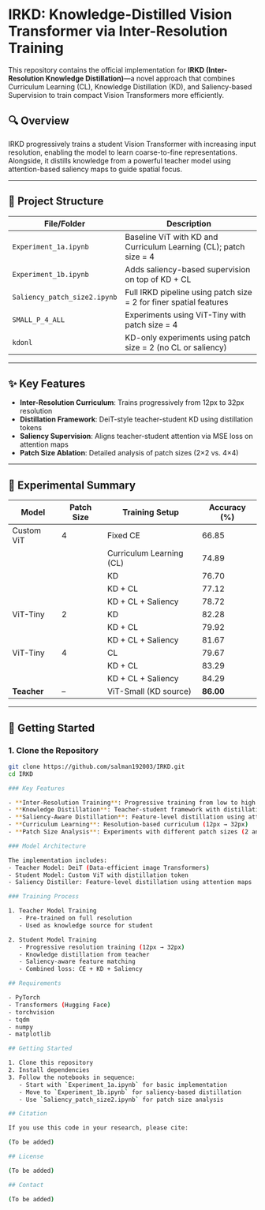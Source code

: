 # IRKD: Knowledge-Distilled Vision Transformer via Inter-Resolution Training

This repository contains the official implementation for **IRKD (Inter-Resolution Knowledge Distillation)**—a novel approach that combines Curriculum Learning (CL), Knowledge Distillation (KD), and Saliency-based Supervision to train compact Vision Transformers more efficiently.

## 🔍 Overview

IRKD progressively trains a student Vision Transformer with increasing input resolution, enabling the model to learn coarse-to-fine representations. Alongside, it distills knowledge from a powerful teacher model using attention-based saliency maps to guide spatial focus.

---

## 📁 Project Structure

| File/Folder                | Description |
|---------------------------|-------------|
| `Experiment_1a.ipynb`     | Baseline ViT with KD and Curriculum Learning (CL); patch size = 4 |
| `Experiment_1b.ipynb`     | Adds saliency-based supervision on top of KD + CL |
| `Saliency_patch_size2.ipynb` | Full IRKD pipeline using patch size = 2 for finer spatial features |
| `SMALL_P_4_ALL`           | Experiments using ViT-Tiny with patch size = 4 |
| `kdonl`                   | KD-only experiments using patch size = 2 (no CL or saliency) |

---

## ✨ Key Features

- **Inter-Resolution Curriculum**: Trains progressively from 12px to 32px resolution
- **Distillation Framework**: DeiT-style teacher-student KD using distillation tokens
- **Saliency Supervision**: Aligns teacher-student attention via MSE loss on attention maps
- **Patch Size Ablation**: Detailed analysis of patch sizes (2×2 vs. 4×4)

---

## 🧪 Experimental Summary

| Model         | Patch Size | Training Setup              | Accuracy (%) |
|---------------|------------|-----------------------------|--------------|
| Custom ViT    | 4          | Fixed CE                    | 66.85        |
|               |            | Curriculum Learning (CL)    | 74.89        |
|               |            | KD                          | 76.70        |
|               |            | KD + CL                     | 77.12        |
|               |            | KD + CL + Saliency          | 78.72        |
| ViT-Tiny      | 2          | KD                          | 82.28        |
|               |            | KD + CL                     | 79.92        |
|               |            | KD + CL + Saliency          | 81.67        |
| ViT-Tiny      | 4          | CL                          | 79.67        |
|               |            | KD + CL                     | 83.29        |
|               |            | KD + CL + Saliency          | 84.29        |
| **Teacher**   | –          | ViT-Small (KD source)       | **86.00**    |

---

## 🚀 Getting Started

### 1. Clone the Repository
```bash
git clone https://github.com/salman192003/IRKD.git
cd IRKD

### Key Features

- **Inter-Resolution Training**: Progressive training from low to high resolutions
- **Knowledge Distillation**: Teacher-student framework with distillation tokens
- **Saliency-Aware Distillation**: Feature-level distillation using attention maps
- **Curriculum Learning**: Resolution-based curriculum (12px → 32px)
- **Patch Size Analysis**: Experiments with different patch sizes (2 and 4)

### Model Architecture

The implementation includes:
- Teacher Model: DeiT (Data-efficient image Transformers)
- Student Model: Custom ViT with distillation token
- Saliency Distiller: Feature-level distillation using attention maps

### Training Process

1. Teacher Model Training
   - Pre-trained on full resolution
   - Used as knowledge source for student

2. Student Model Training
   - Progressive resolution training (12px → 32px)
   - Knowledge distillation from teacher
   - Saliency-aware feature matching
   - Combined loss: CE + KD + Saliency

## Requirements

- PyTorch
- Transformers (Hugging Face)
- torchvision
- tqdm
- numpy
- matplotlib

## Getting Started

1. Clone this repository
2. Install dependencies
3. Follow the notebooks in sequence:
   - Start with `Experiment_1a.ipynb` for basic implementation
   - Move to `Experiment_1b.ipynb` for saliency-based distillation
   - Use `Saliency_patch_size2.ipynb` for patch size analysis

## Citation

If you use this code in your research, please cite:

(To be added)

## License

(To be added)

## Contact

(To be added)
